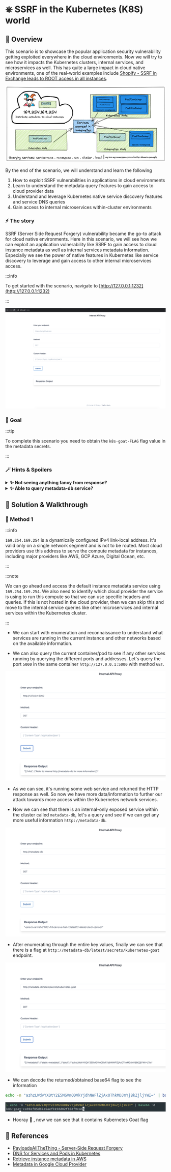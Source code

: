 # ⎈ SSRF in the Kubernetes (K8S) world

## 🙌 Overview

This scenario is to showcase the popular application security vulnerability getting exploited everywhere in the cloud environments. Now we will try to see how it impacts the Kubernetes clusters, internal services, and microservices as well. This has quite a large impact in cloud native environments, one of the real-world examples include [Shopify - SSRF in Exchange leads to ROOT access in all instances](https://hackerone.com/reports/341876).

![](images/scenario-3.png)

By the end of the scenario, we will understand and learn the following

1. How to exploit SSRF vulnerabilities in applications in cloud environments
2. Learn to understand the metadata query features to gain access to cloud provider data
3. Understand and leverage Kubernetes native service discovery features and service DNS queries
4. Gain access to internal microservices within-cluster environments

### ⚡️ The story

SSRF (Server Side Request Forgery) vulnerability became the go-to attack for cloud native environments. Here in this scenario, we will see how we can exploit an application vulnerability like SSRF to gain access to cloud instance metadata as well as internal services metadata information. Especially we see the power of native features in Kubernetes like service discovery to leverage and gain access to other internal microservices access.

:::info

To get started with the scenario, navigate to [http://127.0.0.1:1232](http://127.0.0.1:1232)

:::

![Scenario 3 Welcome](images/sc-3-1.png)

### 🎯 Goal


:::tip

To complete this scenario you need to obtain the `k8s-goat-FLAG` flag value in the metadata secrets.

:::

### 🪄 Hints & Spoilers

<details>
  <summary><b>✨ Not seeing anything fancy from response? </b></summary>
  <div>
    <div>Understand the cloud provider/platform and learn to query the metadata APIs and other internal services. For example <b>http://169.254.169.254/latest/meta-data/</b> for AWS, similarly <b>servicename.namespace.svc.cluster.local</b> for internal Kubernetes services 🙌</div>
  </div>
</details>

<details>
  <summary><b>✨ Able to query metadata-db service? </b></summary>
  <div>
    <div>There is another internal service running at http://metadata-db/latest/ which serves metadata as a microservice in the cluster. It might contains some useful juicy information 🎉</div>
  </div>
</details>

## 🎉 Solution & Walkthrough

### 🎲 Method 1

:::info

`169.254.169.254` is a dynamically configured IPv4 link-local address. It's valid only on a single network segment and is not to be routed. Most cloud providers use this address to serve the compute metadata for instances, including major providers like AWS, GCP Azure, Digital Ocean, etc.

:::

:::note

We can go ahead and access the default instance metadata service using `169.254.169.254`. We also need to identify which cloud provider the service is using to run this compute so that we can use specific headers and queries. If this is not hosted in the cloud provider, then we can skip this and move to the internal service queries like other microservices and internal services within the Kubernetes cluster.

:::

* We can start with enumeration and reconnaissance to understand what services are running in the current instance and other networks based on the available information.

* We can also query the current container/pod to see if any other services running by querying the different ports and addresses. Let's query the port `5000` in the same container `http://127.0.0.1:5000` with method `GET`.

![Scenario 3 internal port](images/sc-3-2.png)

* As we can see, it's running some web service and returned the HTTP response as well. So now we have more data/information to further our attack towards more access within the Kubernetes network services.

* Now we can see that there is an internal-only exposed service within the cluster called `metadata-db`, let's a query and see if we can get any more useful information `http://metadata-db`.

![Scenario 3 access metadata service](images/sc-3-3.png)

* After enumerating through the entire key values, finally we can see that there is a flag at `http://metadata-db/latest/secrets/kubernetes-goat` endpoint.

![Scenario 3 access flag](images/sc-3-4.png)

* We can decode the returned/obtained base64 flag to see the information

```bash
echo -n "azhzLWdvYXQtY2E5MGVmODVkYjdhNWFlZjAxOThkMDJmYjBkZjljYWI=" | base64 -d
```

![Scenario 3 decode base64](images/sc-3-5.png)

* Hooray 🥳 , now we can see that it contains Kubernetes Goat flag

## 🔖 References

* [PayloadsAllTheThing - Server-Side Request Forgery](https://github.com/swisskyrepo/PayloadsAllTheThings/tree/master/Server%20Side%20Request%20Forgery)
* [DNS for Services and Pods in Kubernetes](https://kubernetes.io/docs/concepts/services-networking/dns-pod-service/)
* [Retrieve instance metadata in AWS](https://docs.aws.amazon.com/AWSEC2/latest/UserGuide/instancedata-data-retrieval.html)
* [Metadata in Google Cloud Provider](https://cloud.google.com/compute/docs/metadata/overview)
